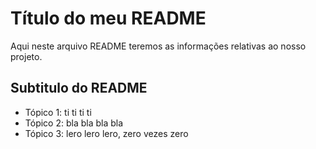 # Título do meu README

Aqui neste arquivo README teremos as informações relativas ao nosso projeto.

## Subtitulo do README

- Tópico 1: ti ti ti ti
- Tópico 2: bla bla bla bla
- Tópico 3: lero lero lero, zero vezes zero